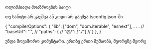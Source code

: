 ოლიმპიადა მოაზროვნის საიტი

თუ სანიტი არ გაეშვა ან კოდი არ გაეშვა tsconfig.json-ში

{
"compilerOptions": {
"lib": ["dom", "dom.iterable", "esnext"],
.
.
.
// "baseUrl": ".",
// "paths": {
// "@/_": ["./_"]
// }
},
}

უნდა მოვაშორო კომენტარი. ერთზე ერთი მუშაობს, მეორეზე მეორე
